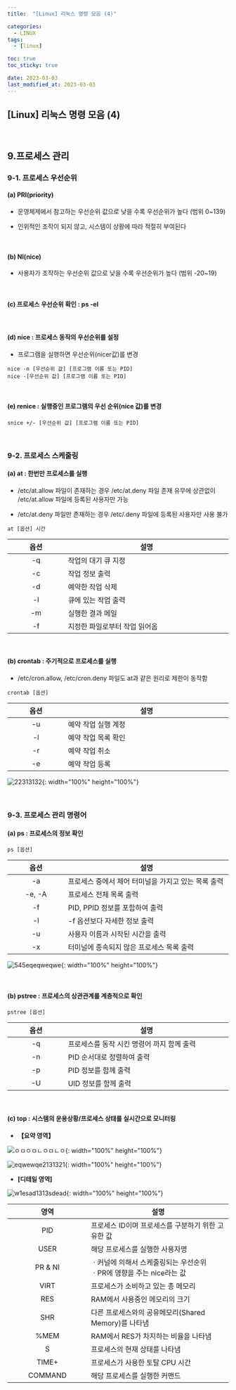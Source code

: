 ```yaml
---
title:  "[Linux] 리눅스 명령 모음 (4)" 

categories:
  - LINUX
tags:
  - [linux]

toc: true
toc_sticky: true

date: 2023-03-03
last_modified_at: 2023-03-03
---
```

[Linux] 리눅스 명령 모음 (4) 
---

<style>
table {
    font-size: 12pt;
}
table th:first-of-type {
    width: 5%;
}
table th:nth-of-type(2) {
    width: 15%;
}
table th:nth-of-type(3) {
    width: 50%;
}
table th:nth-of-type(4) {
    width: 30%;
}
</style>

<br>


## 9.프로세스 관리

### 9-1. 프로세스 우선순위

#### (a) PRI(priority)

- 운영체제에서 참고하는 우선순위 값으로 낮을 수록 우선순위가 높다 (범위 0~139)

- 인위적인 조작이 되지 않고, 시스템이 상황에 따라 적절히 부여된다

<br>

#### (b) NI(nice)

- 사용자가 조작하는 우선순위 값으로 낮을 수록 우선순위가 높다 (범위 -20~19)

<br>

#### (c) 프로세스 우선순위 확인 : ps -el

<br>

#### (d) nice : 프로세스 동작의 우선순위를 설정

- 프로그램을 실행하면 우선순위(nicer값)를 변경

```
nice -n [우선순위 값] [프로그램 이름 또는 PID]
nice -[우선순위 값] [프로그램 이름 또는 PID]
```

<br>

#### (e) renice : 실행중인 프로그램의 우선 순위(nice 값)를 변경

```
snice +/- [우선순위 값] [프로그램 이름 또는 PID]
```

<br>

### 9-2. 프로세스 스케줄링

#### (a) at : 한번만 프로세스를 실행 

- /etc/at.allow 파일이 존재하는 경우 /etc/at.deny 파일 존재 유무에 상관없이 /etc/at.allow 파일에 등록된 사용자만 가능

- /etc/at.deny 파일만 존재하는 경우 /etc/.deny 파일에 등록된 사용자만 사용 불가

```
at [옵션] 시간
```

|옵션|설명|
|:---:|---|
|-q|작업의 대기 큐 지정|
|-c|작업 정보 출력|
|-d|예약한 작업 삭제|
|-l|큐에 있는 작업 출력|
|-m|실행한 결과 메일|
|-f|지정한 파일로부터 작업 읽어옴|

<br>

#### (b) crontab : 주기적으로 프로세스를 실행

- /etc/cron.allow, /etc/cron.deny 파일도 at과 같은 원리로 제한이 동작함

```
crontab [옵션]
```

|옵션|설명|
|:---:|---|
|-u|예약 작업 실행 계정|
|-l|예약 작업 목록 확인|
|-r|예약 작업 취소|
|-e|예약 작업 등록|

![22313132](https://user-images.githubusercontent.com/42735894/222898328-fae54833-070a-44c4-b338-aafe3c8dbc45.png){: width="100%" height="100%"}

<br>

### 9-3. 프로세스 관리 명령어

#### (a) ps : 프로세스의 정보 확인

```
ps [옵션]
```

|옵션|설명|
|:---:|---|
|-a|프로세스 중에서 제어 터미널을 가지고 있는 목록 출력|
|-e, -A|프로세스 전체 목록 출력|
|-f|PID, PPID 정보를 포함하여 출력|
|-l|-f 옵션보다 자세한 정보 출력|
|-u|사용자 이름과 시작된 시간을 출력|
|-x|터미널에 종속되지 않은 프로세스 목록 출력|

![545eqeqweqwe](https://user-images.githubusercontent.com/42735894/222898465-34ff688a-631f-4627-ad6f-0e6fe96f3cce.PNG){: width="100%" height="100%"}

<br>

#### (b) pstree : 프로세스의 상관관계를 계층적으로 확인

```
pstree [옵션]
```

|옵션|설명|
|:---:|---|
|-q|프로세스를 동작 시킨 명령어 까지 함께 출력|
|-n|PID 순서대로 정렬하여 출력|
|-p|PID 정보를 함께 출력|
|-U|UID 정보를 함께 출력|

<br>

#### (c) top : 시스템의 운용상황/프로세스 상태를 실시간으로 모니터링

+ **【요약 영역】**

![ㅇㅁㅇㅁㄴㅇㅁㄴㅇ](https://user-images.githubusercontent.com/42735894/222898629-ab205580-8e29-47d3-b95a-792122a39e82.png){: width="100%" height="100%"}

![eqwewqe2131321](https://user-images.githubusercontent.com/42735894/222899867-4606fb8f-18e3-4791-bf1c-8cd6be267f73.PNG){: width="100%" height="100%"}

+ **[디테일 영역]**

![w1esad1313sdead](https://user-images.githubusercontent.com/42735894/222900193-b057c0b1-61a5-4897-a1fe-610fea59fac6.png){: width="100%" height="100%"}

|영역|설명|
|:---:|---|
|PID|프로세스 ID이며 프로세스를 구분하기 위한 고유한 값|
|USER|해당 프로세스를 실행한 사용자명|
|PR & NI|ㆍ커널에 의해서 스케줄링되는 우선순위 <br> ㆍPR에 영향을 주는 nice라는 값|
|VIRT|프로세스가 소비하고 있는 총 메모리|
|RES|RAM에서 사용중인 메모리의 크기|
|SHR|다른 프로세스와의 공유메모리(Shared Memory)를 나타냄|
|%MEM|RAM에서 RES가 차지하는 비율을 나타냄|
|S|프로세스의 현재 상태를 나타냄|
|TIME+|프로세스가 사용한 토탈 CPU 시간|
|COMMAND|해당 프로세스를 실행한 커맨드|